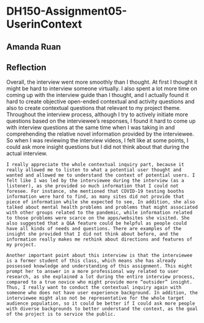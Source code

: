 # DH150-Assignment05-UserinContext
## Amanda Ruan

## Reflection

  Overall, the interview went more smoothly than I thought. At first I thought it might be hard to interview someone virtually. I also spent a lot more time on coming up with the interview guide than I thought, and I actually found it hard to create objective open-ended contextual and activity questions and also to create contextual questions that relevant to my project theme. Throughout the interview process, although I try to actively initiate more questions based on the interviewee’s responses, I found it hard to come up with interview questions at the same time when I was taking in and comprehending the relative novel information provided by the interviewee. So when I was reviewing the interview videos, I felt like at some points, I could ask more insight questions but I did not think about that during the actual interview. 
  
	I really appreciate the whole contextual inquiry part, because it really allowed me to listen to what a potential user thought and wanted and allowed me to understand the context of potential users. I felt like I was led by the interviewee during the interview (as a listener), as she provided so much information that I could not foresee. For instance, she mentioned that COVID-19 testing booths information were hard to find, as many sites did not provide that piece of information while she expected to see, In addition, she also talked about mental health problems and problems that might associated with other groups related to the pandemic, while information related to those problems were scarce on the apps/websites she visited. She also suggested that a Q&A feature could be helpful as people could have all kinds of needs and questions. There are examples of the insight she provided that I did not think about before, and the information really makes me rethink about directions and features of my project.
  
	Another important point about this interview is that the interviewee is a former student of this class, which means she has already possessed knowledge and understanding of this assignment. This might prompt her to answer in a more professional way related to user research, as she explained a lot during the entire interview process, compared to a true novice who might provide more “outsider” insight. Thus, I really want to conduct the contextual inquiry again with someone who does not have user experience background. In addition, the interviewee might also not be representative for the whole target audience population, so it could be better if I could ask more people with diverse backgrounds to better understand the context, as the goal of the project is to service the public. 
